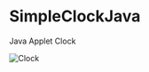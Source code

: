 # SimpleClockJava
Java Applet Clock


![Clock](https://user-images.githubusercontent.com/63661281/130705897-5123c88a-d7eb-4ba6-9736-121d5a0c1476.png)
